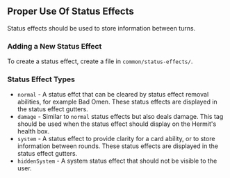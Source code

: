 ## Proper Use Of Status Effects

Status effects should be used to store information between turns.

### Adding a New Status Effect

To create a status effect, create a file in `common/status-effects/`.

### Status Effect Types

- `normal` - A status effct that can be cleared by status effect removal abilities, for example Bad Omen. These status effects are displayed in the status effect gutters.
- `damage` - Similar to `normal` status effects but also deals damage. This tag should be used when the status effect should display on the Hermit's health box.
- `system` - A status effect to provide clarity for a card ability, or to store information between rounds. These status effects are displayed in the status effect gutters.
- `hiddenSystem` - A system status effect that should not be visible to the user.

